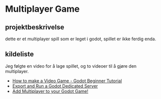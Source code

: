 # Multiplayer Game
## projektbeskrivelse
dette er et multiplayer spill som er leget i godot, spillet er ikke ferdig enda.
## kildeliste
Jeg følgte en video for å lage spillet, og to videoer til å gjøre den multiplayer.
- [How to make a Video Game - Godot Beginner Tutorial](https://www.youtube.com/watch?v=LOhfqjmasi0)
- [Export and Run a Godot Dedicated Server](https://www.youtube.com/watch?v=jgJuX04cq7k)
- [Add Multiplayer to your Godot Game!](https://www.youtube.com/watch?v=V4a_J38XdHk)
